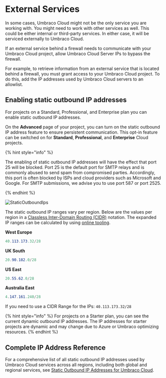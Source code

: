 # External Services

In some cases, Umbraco Cloud might not be the only service you are working with. You might need to work with other services as well. This could be either internal or third-party services. In either case, it will be serviced externally to Umbraco Cloud.

If an external service behind a firewall needs to communicate with your Umbraco Cloud project, allow Umbraco Cloud Server IPs to bypass the firewall.

For example, to retrieve information from an external service that is located behind a firewall, you must grant access to your Umbraco Cloud project. To do this, add the IP addresses used by Umbraco Cloud servers to an allowlist.

## Enabling static outbound IP addresses

For projects on a Standard, Professional, and Enterprise plan you can enable static outbound IP addresses.

On the **Advanced** page of your project, you can turn on the static outbound IP address feature to ensure persistent communication. This opt-in feature can be switched on for **Standard**, **Professional**, and **Enterprise** Cloud projects.

{% hint style="info" %}

The enabling of static outbound IP addresses will have the effect that port 25 will be blocked. Port 25 is the default port for SMTP relays and is commonly abused to send spam from compromised parties. Accordingly, this port is often blocked by ISPs and cloud providers such as Microsoft and Google. For SMTP submissions, we advise you to use port 587 or port 2525.

{% endhint %}

![StaticOutboundIps](https://user-images.githubusercontent.com/93588665/158338313-c433c994-71a5-40f5-a947-4947df23a0cf.gif)

The static outbound IP ranges vary per region. Below are the values per region in a [Classless Inter-Domain Routing (CIDR)](https://en.wikipedia.org/wiki/Classless_Inter-Domain_Routing) notation. The expanded IP ranges can be calculated by using [online tooling](https://www.ipaddressguide.com/cidr).

**West Europe**

```cs
40.113.173.32/28
```

**UK South**

```cs
20.90.182.0/28
```

**US East**

```cs
20.55.62.0/28
```

**Australia East**

```cs
4.147.161.240/28
```

If you need to use a CIDR Range for the IPs: `40.113.173.32/28`

{% hint style="info" %}
For projects on a Starter plan, you can see the current dynamic outbound IP addresses. The IP addresses for starter projects are dynamic and may change due to Azure or Umbraco optimizing resources.
{% endhint %}

## Complete IP Address Reference

For a comprehensive list of all static outbound IP addresses used by Umbraco Cloud services across all regions, including both global and regional services, see [Static Outbound IP Addresses for Umbraco Cloud](static-outbound-ip-addresses.md).
